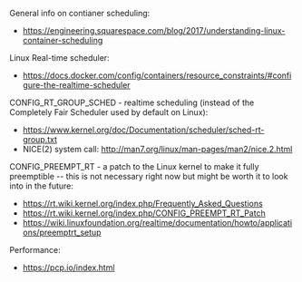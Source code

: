 General info on contianer scheduling:
- https://engineering.squarespace.com/blog/2017/understanding-linux-container-scheduling

Linux Real-time scheduler:
- https://docs.docker.com/config/containers/resource_constraints/#configure-the-realtime-scheduler


CONFIG_RT_GROUP_SCHED - realtime scheduling (instead of the Completely Fair Scheduler used by default on Linux):
- https://www.kernel.org/doc/Documentation/scheduler/sched-rt-group.txt
- NICE(2) system call: http://man7.org/linux/man-pages/man2/nice.2.html

CONFIG_PREEMPT_RT - a patch to the Linux kernel to make it fully preemptible -- this is not necessary right now but might be worth it to look into in the future:
- https://rt.wiki.kernel.org/index.php/Frequently_Asked_Questions
- https://rt.wiki.kernel.org/index.php/CONFIG_PREEMPT_RT_Patch
- https://wiki.linuxfoundation.org/realtime/documentation/howto/applications/preemptrt_setup

Performance:
- https://pcp.io/index.html
